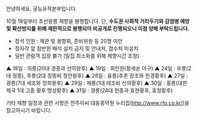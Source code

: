 안녕하세요, 궁능유적본부입니다.

10월 18일부터 조선왕릉 제향을 봉행합니다. 단, **수도권 사회적 거리두기와 감염병 예방 및 확산방지를 위해 제한적으로 봉행되어 비공개로 진행되오니 이점 양해 부탁드립니다.**
- 참석 인원 : 제관 및 봉향회, 준비위원 등 20명 미만
- 정자각 앞 참반원 배석 설치 금지 및 안내처, 접수처 미설치
- 일반 관람객 입장 불가 (밀집 최소화를 위해 제향시간 조정)

▲ 18일 : 의릉(20대 경종과 선의왕후)
▲ 19일 : 회인원(황세손 이구)
▲ 24일 : 후릉(2대 정종), 후릉(2대 정종비 정안왕후)
▲ 26일 : 융릉(추존 장조와 헌경황후)
▲ 27일 : 광릉(7대 세조와 정희왕후)
▲ 29일 : 제릉(1대 태조비 신의황후)
▲ 30일 : 홍릉(대한제국 1대 고종 황후 명성황후)
▲ 31일 : 경릉(24대 헌종과 효현황후, 효정황후)

기타 제향 일정과 관련 사항은 전주이씨 대동종약원 누리집(http://www.rfo.co.kr/)을 참고하시기 바랍니다.